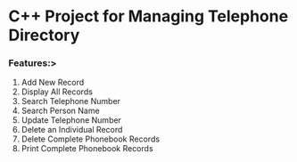 # C++ Project for Managing Telephone Directory

### Features:>
1. Add New Record
2. Display All Records
3. Search Telephone Number
4. Search Person Name
5. Update Telephone Number
6. Delete an Individual Record
7. Delete Complete Phonebook Records
8. Print Complete Phonebook Records
